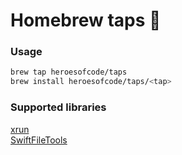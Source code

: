 # Homebrew taps 🍻

### Usage
```sh
brew tap heroesofcode/taps
brew install heroesofcode/taps/<tap>
```

### Supported libraries

[xrun](https://github.com/heroesofcode/xrun) <br>
[SwiftFileTools](https://github.com/heroesofcode/SwiftFileTools)
